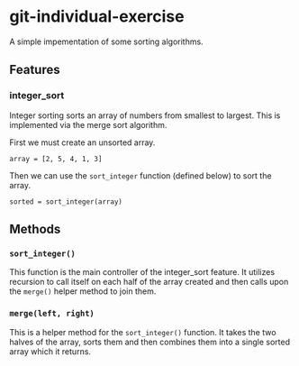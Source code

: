 # git-individual-exercise
A simple impementation of some sorting algorithms.

## Features

### integer_sort

Integer sorting sorts an array of numbers from smallest to largest. This is implemented via the merge sort algorithm.

First we must create an unsorted array.

```
array = [2, 5, 4, 1, 3]
```

Then we can use the `sort_integer` function (defined below) to sort the array.

```
sorted = sort_integer(array)
```

## Methods

### `sort_integer()`
This function is the main controller of the integer_sort feature. It utilizes recursion to call itself on each half of the array created and then calls upon the `merge()` helper method to join them.

### `merge(left, right)`
This is a helper method for the `sort_integer()` function. It takes the two halves of the array, sorts them and then combines them into a single sorted array which it returns.
